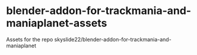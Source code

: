 # blender-addon-for-trackmania-and-maniaplanet-assets
Assets for the repo skyslide22/blender-addon-for-trackmania-and-maniaplanet
